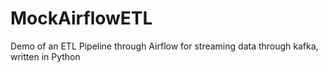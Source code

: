 # MockAirflowETL
Demo of an ETL Pipeline through Airflow for streaming data through kafka, written in Python
